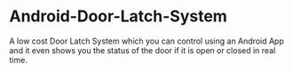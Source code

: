 # Android-Door-Latch-System
A low cost Door Latch System which you can control using an Android App and it even shows you the status of the door if it is open or closed in real time.
